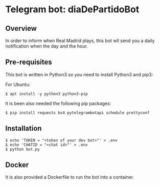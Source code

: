 Telegram bot: diaDePartidoBot
=======================

## Overview
In order to inform when Real Madrid plays, this bot wll send you a daily notification when the day and the hour.

## Pre-requisites
This bot is written in Python3 so you need to install Python3 and pip3:

For Ubuntu:

```
$ apt install -y python3 python3-pip
```

It is been also needed the following pip packages:

```
$ pip install requests bs4 pytelegrambotapi schedule prettyconf
```

## Installation

```
$ echo 'TOKEN = "<token of your dev bot>"' > .env
$ echo 'CHATID = "<chat id>"' > .env
$ python bot.py
```

## Docker

It is also provided a Dockerfile to run the bot into a container.
